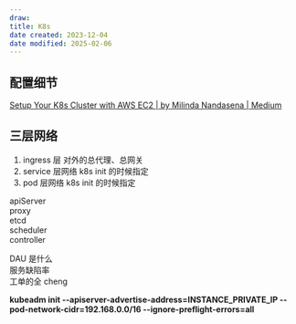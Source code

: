 ```yaml
---
draw:
title: K8s
date created: 2023-12-04
date modified: 2025-02-06
---
```


## 配置细节

[Setup Your K8s Cluster with AWS EC2 | by Milinda Nandasena | Medium](https://milindasenaka96.medium.com/setup-your-k8s-cluster-with-aws-ec2-3768d78e7f05)

## 三层网络

1. ingress 层 对外的总代理、总网关
2. service 层网络 k8s init 的时候指定
3. pod 层网络 k8s init 的时候指定

apiServer  
proxy  
etcd  
scheduler  
controller

DAU 是什么  
服务缺陷率  
工单的全 cheng 

**kubeadm init --apiserver-advertise-address=INSTANCE_PRIVATE_IP --pod-network-cidr=192.168.0.0/16 --ignore-preflight-errors=all**

